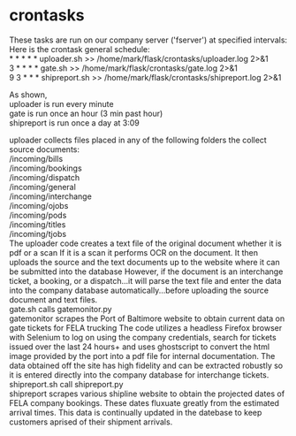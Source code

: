 # crontasks
These tasks are run on our company server ('fserver') at specified intervals:
Here is the crontask general schedule:<br>
&ast; &ast; &ast; &ast; &ast; uploader.sh >> /home/mark/flask/crontasks/uploader.log 2>&1<br>
3 * * * * gate.sh >> /home/mark/flask/crontasks/gate.log 2>&1<br>
9 3 * * * shipreport.sh >> /home/mark/flask/crontasks/shipreport.log 2>&1<br>

As shown,<br>
uploader is run every minute<br>
gate is run once an hour (3 min past hour)<br>
shipreport is run once a day at 3:09<br>

uploader collects files placed in any of the following folders the collect source documents:<br>
/incoming/bills<br>
/incoming/bookings<br>
/incoming/dispatch<br>
/incoming/general<br>
/incoming/interchange<br>
/incoming/ojobs<br>
/incoming/pods<br>
/incoming/titles<br>
/incoming/tjobs<br>
The uploader code creates a text file of the original document whether it is pdf or a scan
If it is a scan it performs OCR on the document.
It then uploads the source and the text documents up to the website where it can be submitted into the database
However, if the document is an interchange ticket, a booking, or a dispatch...it will parse the text file and
enter the data into the company database automatically...before uploading the source document and text files.
<br>
gate.sh calls gatemonitor.py<br>
gatemonitor scrapes the Port of Baltimore website to obtain current data on gate tickets for FELA trucking
The code utilizes a headless Firefox browser with Selenium to log on using the company credentials, search for tickets
issued over the last 24 hours+ and uses ghostscript to convert the html image provided by the port into a pdf file for
internal documentation.  The data obtained off the site has high fidelity and can be extracted robustly so it is entered
directly into the company database for interchange tickets.
<br>
shipreport.sh call shipreport.py<br>
shipreport scrapes various shipline website to obtain the projected dates of FELA company bookings.  These dates
fluxuate greatly from the estimated arrival times.  This data is continually updated in the datebase to keep customers aprised of their shipment arrivals.
